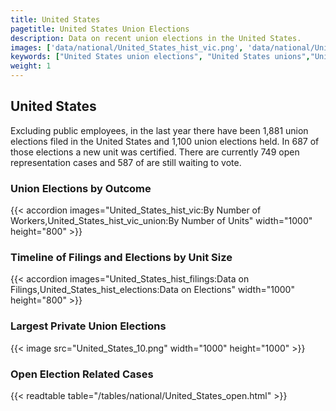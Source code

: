 ```yaml
---
title: United States
pagetitle: United States Union Elections
description: Data on recent union elections in the United States.
images: ['data/national/United_States_hist_vic.png', 'data/national/United_States_hist_size.png', 'data/national/United_States_10.png']
keywords: ["United States union elections", "United States unions","Union elections"]
weight: 1
---
```

##  United States

Excluding public employees, in the last year there have been 1,881 union elections filed in the United States and 1,100 union elections held. In 687 of those elections a new unit was certified. There are currently 749 open representation cases and 587 of are still waiting to vote.

### Union Elections by Outcome
{{< accordion images="United_States_hist_vic:By Number of Workers,United_States_hist_vic_union:By Number of Units" width="1000" height="800" >}}

### Timeline of Filings and Elections by Unit Size
{{< accordion images="United_States_hist_filings:Data on Filings,United_States_hist_elections:Data on Elections" width="1000" height="800" >}}

### Largest Private Union Elections
{{< image src="United_States_10.png" width="1000" height="1000"  >}}

### Open Election Related Cases
{{< readtable table="/tables/national/United_States_open.html" >}}

